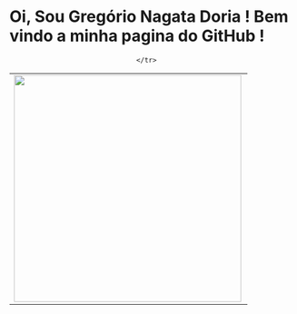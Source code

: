 # Oi, Sou Gregório Nagata Doria ! Bem vindo a minha pagina do GitHub !
<center>
<table>
    <tr>
        <td><img width="400px" align="left" src="https://github-readme-stats.vercel.app/api/top-langs/?username=GregorioNagataDoria&hide=html&layout=compact&theme=buefy" /></td>
        
    </tr>   
</table>
</center>  





